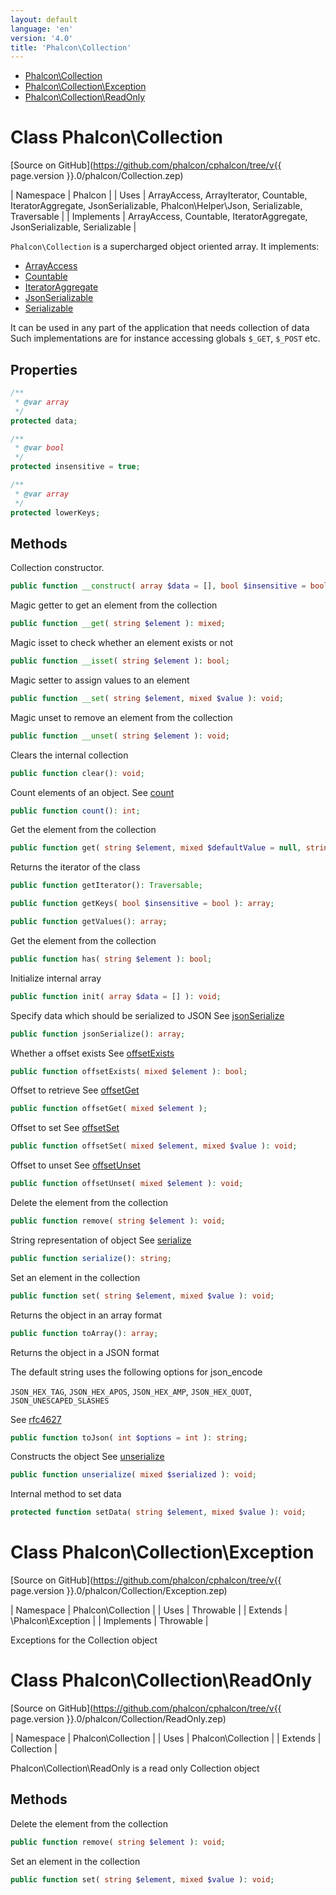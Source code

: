 ```yaml
---
layout: default
language: 'en'
version: '4.0'
title: 'Phalcon\Collection'
---
```


* [Phalcon\Collection](#collection)
* [Phalcon\Collection\Exception](#collection-exception)
* [Phalcon\Collection\ReadOnly](#collection-readonly)

<h1 id="collection">Class Phalcon\Collection</h1>

[Source on GitHub](https://github.com/phalcon/cphalcon/tree/v{{ page.version }}.0/phalcon/Collection.zep)

| Namespace  | Phalcon |
| Uses       | ArrayAccess, ArrayIterator, Countable, IteratorAggregate, JsonSerializable, Phalcon\Helper\Json, Serializable, Traversable |
| Implements | ArrayAccess, Countable, IteratorAggregate, JsonSerializable, Serializable |

`Phalcon\Collection` is a supercharged object oriented array. It implements:
- [ArrayAccess](https://www.php.net/manual/en/class.arrayaccess.php)
- [Countable](https://www.php.net/manual/en/class.countable.php)
- [IteratorAggregate](https://www.php.net/manual/en/class.iteratoraggregate.php)
- [JsonSerializable](https://www.php.net/manual/en/class.jsonserializable.php)
- [Serializable](https://www.php.net/manual/en/class.serializable.php)

It can be used in any part of the application that needs collection of data
Such implementations are for instance accessing globals `$_GET`, `$_POST`
etc.


## Properties
```php
/**
 * @var array
 */
protected data;

/**
 * @var bool
 */
protected insensitive = true;

/**
 * @var array
 */
protected lowerKeys;

```

## Methods

Collection constructor.
```php
public function __construct( array $data = [], bool $insensitive = bool );
```

Magic getter to get an element from the collection
```php
public function __get( string $element ): mixed;
```

Magic isset to check whether an element exists or not
```php
public function __isset( string $element ): bool;
```

Magic setter to assign values to an element
```php
public function __set( string $element, mixed $value ): void;
```

Magic unset to remove an element from the collection
```php
public function __unset( string $element ): void;
```

Clears the internal collection
```php
public function clear(): void;
```

Count elements of an object.
See [count](https://php.net/manual/en/countable.count.php)
```php
public function count(): int;
```

Get the element from the collection
```php
public function get( string $element, mixed $defaultValue = null, string $cast = null ): mixed;
```

Returns the iterator of the class
```php
public function getIterator(): Traversable;
```


```php
public function getKeys( bool $insensitive = bool ): array;
```


```php
public function getValues(): array;
```

Get the element from the collection
```php
public function has( string $element ): bool;
```

Initialize internal array
```php
public function init( array $data = [] ): void;
```

Specify data which should be serialized to JSON
See [jsonSerialize](https://php.net/manual/en/jsonserializable.jsonserialize.php)
```php
public function jsonSerialize(): array;
```

Whether a offset exists
See [offsetExists](https://php.net/manual/en/arrayaccess.offsetexists.php)
```php
public function offsetExists( mixed $element ): bool;
```

Offset to retrieve
See [offsetGet](https://php.net/manual/en/arrayaccess.offsetget.php)
```php
public function offsetGet( mixed $element );
```

Offset to set
See [offsetSet](https://php.net/manual/en/arrayaccess.offsetset.php)
```php
public function offsetSet( mixed $element, mixed $value ): void;
```

Offset to unset
See [offsetUnset](https://php.net/manual/en/arrayaccess.offsetunset.php)
```php
public function offsetUnset( mixed $element ): void;
```

Delete the element from the collection
```php
public function remove( string $element ): void;
```

String representation of object
See [serialize](https://php.net/manual/en/serializable.serialize.php)
```php
public function serialize(): string;
```

Set an element in the collection
```php
public function set( string $element, mixed $value ): void;
```

Returns the object in an array format
```php
public function toArray(): array;
```

Returns the object in a JSON format

The default string uses the following options for json_encode

`JSON_HEX_TAG`, `JSON_HEX_APOS`, `JSON_HEX_AMP`, `JSON_HEX_QUOT`,
`JSON_UNESCAPED_SLASHES`

See [rfc4627](https://www.ietf.org/rfc/rfc4627.txt)
```php
public function toJson( int $options = int ): string;
```

Constructs the object
See [unserialize](https://php.net/manual/en/serializable.unserialize.php)
```php
public function unserialize( mixed $serialized ): void;
```

Internal method to set data
```php
protected function setData( string $element, mixed $value ): void;
```



<h1 id="collection-exception">Class Phalcon\Collection\Exception</h1>

[Source on GitHub](https://github.com/phalcon/cphalcon/tree/v{{ page.version }}.0/phalcon/Collection/Exception.zep)

| Namespace  | Phalcon\Collection |
| Uses       | Throwable |
| Extends    | \Phalcon\Exception |
| Implements | Throwable |

Exceptions for the Collection object



<h1 id="collection-readonly">Class Phalcon\Collection\ReadOnly</h1>

[Source on GitHub](https://github.com/phalcon/cphalcon/tree/v{{ page.version }}.0/phalcon/Collection/ReadOnly.zep)

| Namespace  | Phalcon\Collection |
| Uses       | Phalcon\Collection |
| Extends    | Collection |

Phalcon\Collection\ReadOnly is a read only Collection object


## Methods

Delete the element from the collection
```php
public function remove( string $element ): void;
```

Set an element in the collection
```php
public function set( string $element, mixed $value ): void;
```


